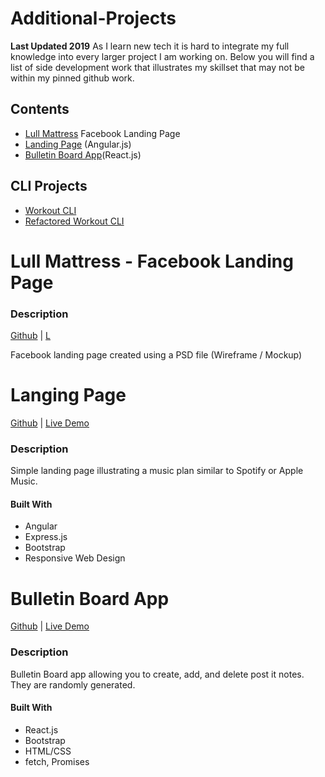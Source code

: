 # Additional-Projects
**Last Updated 2019**
As I learn new tech it is hard to integrate my full knowledge into every larger project I am working on. Below you will find a list of side development work that illustrates my skillset that may not be within my pinned github work.

## Contents
* [Lull Mattress](https://github.com/rogercodes1/lull-landing-page) Facebook Landing Page
* [Landing Page](https://github.com/rogercodes1/LandingPage) (Angular.js)
* [Bulletin Board App](https://github.com/rogercodes1/bulletin-board-app)(React.js)

## CLI Projects
* [Workout CLI](https://github.com/rogercodes1/Workout_CLI_ActiveRecord_Ruby)
* [Refactored Workout CLI](https://github.com/rogercodes1/Refactored-Ruby-OO-CLI_Workout_Project)

# Lull Mattress - Facebook Landing Page
### Description
[Github](https://github.com/rogercodes1/lull-landing-page) | [L]()


Facebook landing page created using a PSD file (Wireframe / Mockup)

# Langing Page
[Github](https://github.com/rogercodes1/LandingPage) | [Live Demo](https://landing-pg.herokuapp.com/)
### Description
Simple landing page illustrating a music plan similar to Spotify or Apple Music. 

#### Built With
* Angular
* Express.js
* Bootstrap
* Responsive Web Design

# Bulletin Board App
[Github](https://github.com/rogercodes1/bulletin-board-app) | [Live Demo](https://app-bulletin-board.herokuapp.com/)

### Description
Bulletin Board app allowing you to create, add, and delete post it notes. They are randomly generated.
#### Built With
* React.js
* Bootstrap
* HTML/CSS
* fetch, Promises
